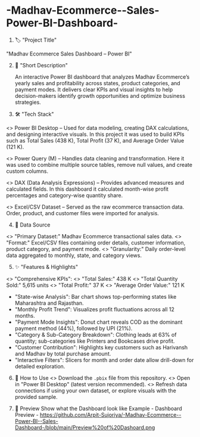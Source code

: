 # -Madhav-Ecommerce--Sales- Power-BI-Dashboard-
1. 🏷️ "Project Title"

  "Madhav Ecommerce Sales Dashboard – Power BI"

2. 📝 "Short Description"

   An interactive Power BI dashboard that analyzes Madhav Ecommerce’s yearly sales and profitability across states, product categories, and       payment modes.
   It delivers clear KPIs and visual insights to help decision-makers identify growth opportunities and optimize business strategies.

3. 🛠️ "Tech Stack"

<> Power BI Desktop – Used for data modeling, creating DAX calculations, and designing interactive visuals. In this project it was used to        build KPIs such as Total Sales (438 K), Total Profit (37 K), and Average Order Value (121 K).

<> Power Query (M) – Handles data cleaning and transformation. Here it was used to combine multiple source tables, remove null values, and        create custom columns.

<> DAX (Data Analysis Expressions) – Provides advanced measures and calculated fields. In this dashboard it calculated month-wise profit          percentages and category-wise quantity share.

<> Excel/CSV Dataset – Served as the raw ecommerce transaction data. Order, product, and customer files were imported for analysis.                                      

4. 📂 Data Source

<> "Primary Dataset:" Madhav Ecommerce transactional sales data.
<> "Format:" Excel/CSV files containing order details, customer information, product category, and payment mode.
<> "Granularity:" Daily order-level data aggregated to monthly, state, and category views.

5. ✨ "Features & Highlights"

<> "Comprehensive KPIs":
<> "Total Sales:" 438 K
<> "Total Quantity Sold:" 5,615 units
<> "Total Profit:" 37 K
<> "Average Order Value:" 121 K

* "State-wise Analysis": Bar chart shows top-performing states like Maharashtra and Rajasthan.
* "Monthly Profit Trend": Visualizes profit fluctuations across all 12 months.
* "Payment Mode Insights": Donut chart reveals COD as the dominant payment method (44%), followed by UPI (21%).
* "Category & Sub-Category Breakdown": Clothing leads at 63% of quantity; sub-categories like Printers and Bookcases drive profit.
* "Customer Contribution": Highlights key customers such as Harivansh and Madhav by total purchase amount.
* "Interactive Filters": Slicers for month and order date allow drill-down for detailed exploration.

6. 🚀 How to Use
<> Download the `.pbix` file from this repository.
<> Open in "Power BI Desktop" (latest version recommended).
<> Refresh data connections if using your own dataset, or explore visuals with the provided sample.

7. 📸 Preview
Show what the Dashboard look like
Example - Dashboard Preview -  https://github.com/Arpit-Sujoriya/-Madhav-Ecommerce--Power-BI--Sales-Dashboard-/blob/main/Preview%20of%20Dashoard.png
